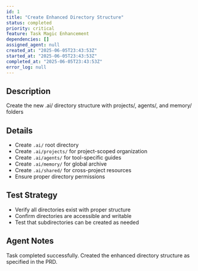 ```yaml
---
id: 1
title: "Create Enhanced Directory Structure"
status: completed
priority: critical
feature: Task Magic Enhancement
dependencies: []
assigned_agent: null
created_at: "2025-06-05T23:43:53Z"
started_at: "2025-06-05T23:43:53Z"
completed_at: "2025-06-05T23:43:53Z"
error_log: null
---
```


## Description

Create the new .ai/ directory structure with projects/, agents/, and memory/ folders

## Details

- Create `.ai/` root directory
- Create `.ai/projects/` for project-scoped organization
- Create `.ai/agents/` for tool-specific guides
- Create `.ai/memory/` for global archive
- Create `.ai/shared/` for cross-project resources
- Ensure proper directory permissions

## Test Strategy

- Verify all directories exist with proper structure
- Confirm directories are accessible and writable
- Test that subdirectories can be created as needed

## Agent Notes

Task completed successfully. Created the enhanced directory structure as specified in the PRD.
